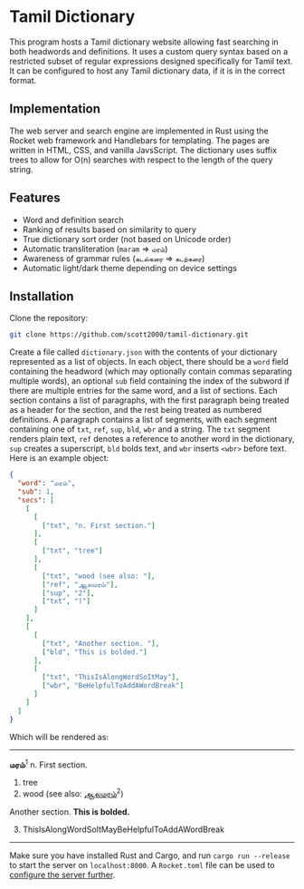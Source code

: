 # Tamil Dictionary

This program hosts a Tamil dictionary website allowing fast searching in both
headwords and definitions. It uses a custom query syntax based on a restricted
subset of regular expressions designed specifically for Tamil text. It can
be configured to host any Tamil dictionary data, if it is in the correct format.

## Implementation

The web server and search engine are implemented in Rust using the Rocket web
framework and Handlebars for templating. The pages are written in HTML, CSS,
and vanilla JavsScript. The dictionary uses suffix trees to allow for O(n)
searches with respect to the length of the query string.

## Features

* Word and definition search
* Ranking of results based on similarity to query
* True dictionary sort order (not based on Unicode order)
* Automatic transliteration (`maram` => `மரம்`)
* Awareness of grammar rules (`கடல்கரை` => `கடற்கரை`)
* Automatic light/dark theme depending on device settings

## Installation

Clone the repository:

```sh
git clone https://github.com/scott2000/tamil-dictionary.git
```

Create a file called `dictionary.json` with the contents of your dictionary
represented as a list of objects. In each object, there should be a `word` field
containing the headword (which may optionally contain commas separating multiple
words), an optional `sub` field containing the index of the subword if there are
multiple entries for the same word, and a list of sections. Each section
contains a list of paragraphs, with the first paragraph being treated as a
header for the section, and the rest being treated as numbered definitions. A
paragraph contains a list of segments, with each segment containing one of
`txt`, `ref`, `sup`, `bld`, `wbr` and a string. The `txt` segment renders plain
text, `ref` denotes a reference to another word in the dictionary, `sup` creates
a superscript, `bld` bolds text, and `wbr` inserts `<wbr>` before text. Here
is an example object:

```json
{
  "word": "மரம்",
  "sub": 1,
  "secs": [
    [
      [
        ["txt", "n. First section."]
      ],
      [
        ["txt", "tree"]
      ],
      [
        ["txt", "wood (see also: "],
        ["ref", "ஆலமரம்"],
        ["sup", "2"],
        ["txt", ")"]
      ]
    ],
    [
      [
        ["txt", "Another section. "],
        ["bld", "This is bolded."]
      ],
      [
        ["txt", "ThisIsAlongWordSoItMay"],
        ["wbr", "BeHelpfulToAddAWordBreak"]
      ]
    ]
  ]
}
```

Which will be rendered as:

<hr>
<div>
<p><strong>மரம்</strong><sup>1</sup> n. First section.</p>
<ol start="1">
<li>tree</li>
<li>wood (see also: <a href="#">ஆலமரம்</a><sup>2</sup>)</li>
</ol>
<p>Another section. <strong>This is bolded.</strong></p>
<ol start="3">
<li>ThisIsAlongWordSoItMay<wbr>BeHelpfulToAddAWordBreak</li>
</ol>
</div>
<hr>

Make sure you have installed Rust and Cargo, and run `cargo run --release`
to start the server on `localhost:8000`. A `Rocket.toml` file can be used to
[configure the server further](https://rocket.rs/v0.5-rc/guide/configuration/).
